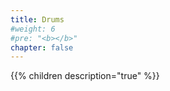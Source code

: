 ```yaml
---
title: Drums
#weight: 6
#pre: "<b></b>"
chapter: false
---
```


{{% children  description="true" %}}